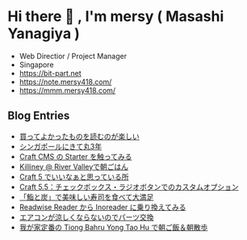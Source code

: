 # Hi there 👋 , I'm mersy ( Masashi Yanagiya )

- Web Directior / Project Manager
- Singapore
- https://bit-part.net
- https://note.mersy418.com/
- https://mmm.mersy418.com/

## Blog Entries
<!-- BLOG-POST-LIST:START -->
- [買ってよかったものを読むのが楽しい](https://mersy.hatenablog.com/entry/2024/12/30/081148)
- [シンガポールにきて丸3年](https://mersy.hatenablog.com/entry/2024/12/29/212726)
- [Craft CMS の Starter を触ってみる](https://zenn.dev/mersy/articles/72ea198a9aa00f)
- [Killiney @ River Valleyで朝ごはん](https://mersy.hatenablog.com/entry/2024/12/08/124741)
- [Craft 5 でいいなぁと思っている所](https://zenn.dev/mersy/articles/a27ac79f45d36e)
- [Craft 5.5：チェックボックス・ラジオボタンでのカスタムオプション](https://zenn.dev/mersy/articles/df0075d2ef5ab1)
- [「鮨と炭」で美味しい寿司を食べて大満足](https://mersy.hatenablog.com/entry/2024/11/30/183137)
- [Readwise Reader から Inoreader に乗り換えてみる](https://mersy.hatenablog.com/entry/2024/11/20/220053)
- [エアコンが涼しくならないのでパーツ交換](https://mersy.hatenablog.com/entry/2024/11/18/070000)
- [我が家定番の Tiong Bahru Yong Tao Hu で朝ご飯＆朝散歩](https://mersy.hatenablog.com/entry/2024/11/17/115052)
<!-- BLOG-POST-LIST:END -->
